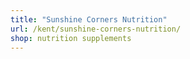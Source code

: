 ```yaml
---
title: "Sunshine Corners Nutrition"
url: /kent/sunshine-corners-nutrition/
shop: nutrition supplements
---
```

